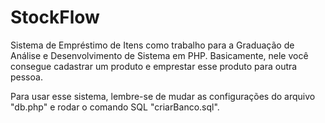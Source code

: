 # StockFlow

Sistema de Empréstimo de Itens como trabalho para a Graduação de Análise e Desenvolvimento de Sistema em PHP. Basicamente, nele você consegue cadastrar um produto e emprestar esse produto para outra pessoa.

Para usar esse sistema, lembre-se de mudar as configurações do arquivo "db.php" e rodar o comando SQL "criarBanco.sql".
